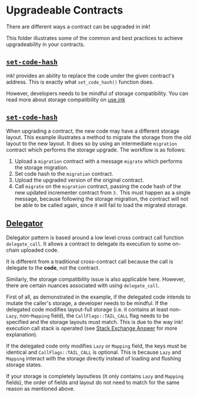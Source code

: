# Upgradeable Contracts

There are different ways a contract can be upgraded in ink!

This folder illustrates some of the common and best practices to achieve upgradeability in your contracts.

## [`set-code-hash`](set-code-hash/)

ink! provides an ability to replace the code under the given contract's address.
This is exactly what `set_code_hash()` function does.

However, developers needs to be mindful of storage compatibility.
You can read more about storage compatibility on [use.ink](https://use.ink/basics/upgradeable-contracts#replacing-contract-code-with-set_code_hash)

## [`set-code-hash`](set-code-hash-migration/)

When upgrading a contract, the new code may have a different storage layout. This example illustrates a method to 
migrate the storage from the old layout to the new layout. It does so by using an intermediate `migration` contract
which performs the storage upgrade. The workflow is as follows:


1. Upload a `migration` contract with a message `migrate` which performs the storage migration.
2. Set code hash to the `migration` contract.
3. Upload the upgraded version of the original contract.
4. Call `migrate` on the `migration` contract, passing the code hash of the new updated incrementer contract from `3.` 
This must happen as a single message, because following the storage migration, the contract will not be able to be 
called again, since it will fail to load the migrated storage.


## [Delegator](delegator/)

Delegator pattern is based around a low level cross contract call function `delegate_call`.
It allows a contract to delegate its execution to some on-chain uploaded code.

It is different from a traditional cross-contract call
because the call is delegate to the **code**, not the contract.

Similarly, the storage compatibility issue is also applicable here.
However, there are certain nuances associated with using `delegate_call`.

First of all, as demonstrated in the example, if the delegated code intends to mutate the caller's storage,
a developer needs to be mindful. If the delegated code modifies layout-full storage
(i.e. it contains at least non-`Lazy`, non-`Mapping` field), the `CallFlags::TAIL_CALL` flag needs to be specified and the storage layouts must match.
This is due to the way ink! execution call stack is operated
(see [Stack Exchange Answer](https://substrate.stackexchange.com/a/3352/3098) for more explanation).

If the delegated code only modifies `Lazy` or `Mapping` field, the keys must be identical and `CallFlags::TAIL_CALL` is optional.
This is because `Lazy` and `Mapping` interact with the storage directly instead of loading and flushing storage states.

If your storage is completely layoutless (it only contains `Lazy` and `Mapping` fields), the order of fields and layout do not need to match for the same reason as mentioned above.

